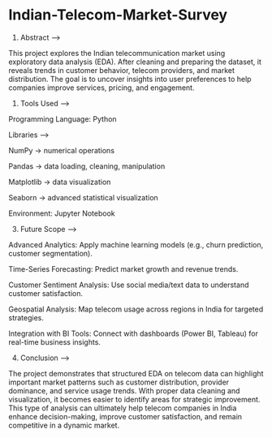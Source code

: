 # Indian-Telecom-Market-Survey
1. Abstract -->

This project explores the Indian telecommunication market using exploratory data analysis (EDA). After cleaning and preparing the dataset, it reveals trends in customer behavior, telecom providers, and market distribution. The goal is to uncover insights into user preferences to help companies improve services, pricing, and engagement.

1. Tools Used -->

Programming Language: Python

Libraries -->

NumPy → numerical operations

Pandas → data loading, cleaning, manipulation

Matplotlib → data visualization

Seaborn → advanced statistical visualization

Environment: Jupyter Notebook

3. Future Scope -->

Advanced Analytics: Apply machine learning models (e.g., churn prediction, customer segmentation).

Time-Series Forecasting: Predict market growth and revenue trends.

Customer Sentiment Analysis: Use social media/text data to understand customer satisfaction.

Geospatial Analysis: Map telecom usage across regions in India for targeted strategies.

Integration with BI Tools: Connect with dashboards (Power BI, Tableau) for real-time business insights.

4. Conclusion -->

The project demonstrates that structured EDA on telecom data can highlight important market patterns such as customer distribution, provider dominance, and service usage trends. With proper data cleaning and visualization, it becomes easier to identify areas for strategic improvement. This type of analysis can ultimately help telecom companies in India enhance decision-making, improve customer satisfaction, and remain competitive in a dynamic market. 
